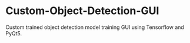 # Custom-Object-Detection-GUI
Custom trained object detection model training GUI using Tensorflow and PyQt5.

